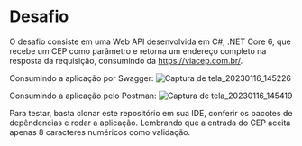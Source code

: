 # Desafio
O desafio consiste em uma Web API desenvolvida em C#, .NET Core 6, que recebe um CEP como parâmetro e retorna um endereço completo na resposta da requisição, consumindo da https://viacep.com.br/.

Consumindo a aplicação por Swagger:
![Captura de tela_20230116_145226](https://user-images.githubusercontent.com/104398159/212740749-c32dfaa7-5bd9-4674-978d-63c85c424c75.png)

Consumindo a aplicação pelo Postman:
![Captura de tela_20230116_145419](https://user-images.githubusercontent.com/104398159/212740902-79adb116-9173-48d8-803d-602215fbd86b.png)

Para testar, basta clonar este repositório em sua IDE, conferir os pacotes de depêndencias e rodar a aplicação.
Lembrando que a entrada do CEP aceita apenas 8 caracteres numéricos como validação.
